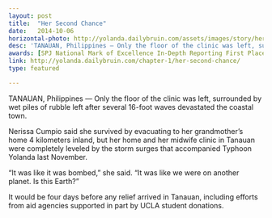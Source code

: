 ```yaml
---
layout: post
title:  "Her Second Chance"
date:   2014-10-06 
horizontal-photo: http://yolanda.dailybruin.com/assets/images/story/her-second-chance-1.jpg
desc: 'TANAUAN, Philippines — Only the floor of the clinic was left, surrounded by wet piles of rubble left after several 16-foot waves devastated the coastal town.'
awards: [SPJ National Mark of Excellence In-Depth Reporting First Place, California College Media Association Best News Series First Place]
link: http://yolanda.dailybruin.com/chapter-1/her-second-chance/
type: featured

---
```

TANAUAN, Philippines — Only the floor of the clinic was left, surrounded by wet piles of rubble left after several 16-foot waves devastated the coastal town.

Nerissa Cumpio said she survived by evacuating to her grandmother’s home 4 kilometers inland, but her home and her midwife clinic in Tanauan were completely leveled by the storm surges that accompanied Typhoon Yolanda last November.

“It was like it was bombed,” she said. “It was like we were on another planet. Is this Earth?”

It would be four days before any relief arrived in Tanauan, including efforts from aid agencies supported in part by UCLA student donations.
